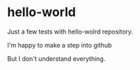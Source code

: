 # hello-world
Just a few tests with hello-wolrd repository.

I'm happy to make a step into github

But I don't understand everything.
